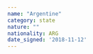 ```yaml
---
name: "Argentine"
category: state
nature: ""
nationality: ARG
date_signed: '2018-11-12'
---
```

    